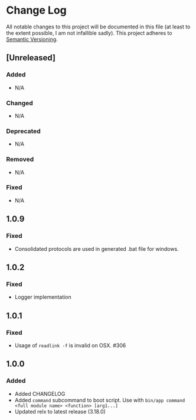 # Change Log

All notable changes to this project will be documented in this file (at least to the extent possible, I am not infallible sadly).
This project adheres to [Semantic Versioning](http://semver.org/).

## [Unreleased]
### Added
- N/A
### Changed
- N/A
### Deprecated
- N/A
### Removed
- N/A
### Fixed
- N/A

## 1.0.9 
### Fixed
- Consolidated protocols are used in generated .bat file for windows.

## 1.0.2
### Fixed
- Logger implementation

## 1.0.1
### Fixed
- Usage of `readlink -f` is invalid on OSX. #306

## 1.0.0
### Added
- Added CHANGELOG
- Added `command` subcommand to boot script. Use with `bin/app command <full module name> <function> [arg1...]`
- Updated relx to latest release (3.18.0)
